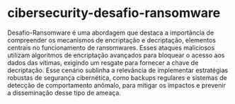 # cibersecurity-desafio-ransomware


Desafio-Ransomware é uma abordagem que destaca a importância de compreender os mecanismos de encriptação e decriptação, elementos centrais no funcionamento de ransomwares. Esses ataques maliciosos utilizam algoritmos de encriptação avançados para bloquear o acesso aos dados das vítimas, exigindo um resgate para fornecer a chave de decriptação. Esse cenário sublinha a relevância de implementar estratégias robustas de segurança cibernética, como backups regulares e sistemas de detecção de comportamento anômalo, para mitigar os impactos e prevenir a disseminação desse tipo de ameaça.
